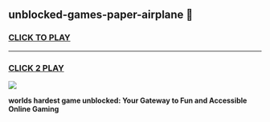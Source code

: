 
## unblocked-games-paper-airplane 👋
<h3>
<a href="https://premium.freeplayer.one?title=unblocked-games-paper-airplane&ref=14F">CLICK TO PLAY</a></h3>
<hr>

<h3>
<a href="https://premium.freeplayer.one?title=unblocked-games-paper-airplane&ref=14F">CLICK 2 PLAY</a>
  
</h3>

<a href="https://premium.freeplayer.one?title=unblocked-games-paper-airplane&ref=12F/"><img src="https://clearcache.store/games.png"></a>


**worlds hardest game unblocked: Your Gateway to Fun and Accessible Online Gaming**
